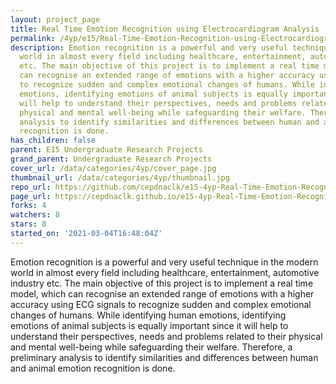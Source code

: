 ```yaml
---
layout: project_page
title: Real Time Emotion Recognition using Electrocardiogram Analysis
permalink: /4yp/e15/Real-Time-Emotion-Recognition-using-Electrocardiogram-Analysis/
description: Emotion recognition is a powerful and very useful technique in the modern
  world in almost every field including healthcare, entertainment, automotive industry
  etc. The main objective of this project is to implement a real time model, which
  can recognise an extended range of emotions with a higher accuracy using ECG signals
  to recognize sudden and complex emotional changes of humans. While identifying human
  emotions, identifying emotions of animal subjects is equally important since it
  will help to understand their perspectives, needs and problems related to their
  physical and mental well-being while safeguarding their welfare. Therefore, a preliminary
  analysis to identify similarities and differences between human and animal emotion
  recognition is done.
has_children: false
parent: E15 Undergraduate Research Projects
grand_parent: Undergraduate Research Projects
cover_url: /data/categories/4yp/cover_page.jpg
thumbnail_url: /data/categories/4yp/thumbnail.jpg
repo_url: https://github.com/cepdnaclk/e15-4yp-Real-Time-Emotion-Recognition-using-Electrocardiogram-Analysis
page_url: https://cepdnaclk.github.io/e15-4yp-Real-Time-Emotion-Recognition-using-Electrocardiogram-Analysis
forks: 4
watchers: 8
stars: 8
started_on: '2021-03-04T16:48:04Z'
---
```


Emotion recognition is a powerful and very useful technique in the modern world in almost every field including healthcare, entertainment, automotive industry etc. The main objective of this project is to implement a real time model, which can recognise an extended range of emotions with a higher accuracy using ECG signals to recognize sudden and complex emotional changes of humans. While identifying human emotions, identifying emotions of animal subjects is equally important since it will help to understand their perspectives, needs and problems related to their physical and mental well-being while safeguarding their welfare. Therefore, a preliminary analysis to identify similarities and differences between human and animal emotion recognition is done.